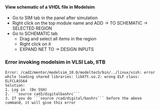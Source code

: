 #### View schematic of a VHDL file in Modelsim
* Go to SIM tab in the panel after simulation
* Right click on the top module name and ADD -> TO SCHEMATIC -> SELECTED REGION
* Go to SCHEMATIC tab
    * Drag and select all items in the region
    * Right click on it
    * EXPAND NET TO -> DESIGN INPUTS        

### Error invoking modelsim in VLSI Lab, IITB
    Error: /cad2/mentor/modelsim_10.0/modeltech/bin/../linux/vish: error while loading shared libraries: libXft.so.2: wrong ELF class: ELFCLASS64
    Solution:
    1. Log in  (Do SSH)
    2. ```source cad3/digitalbashrc```
    3. If you do ```source /cad/digital/bashrc``` before the above command, it will give this error
    
